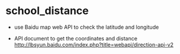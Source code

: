 # school_distance


* use Baidu map web API to check the latitude and longitude

- API document to get the coordinates and distance
  http://lbsyun.baidu.com/index.php?title=webapi/direction-api-v2
  
